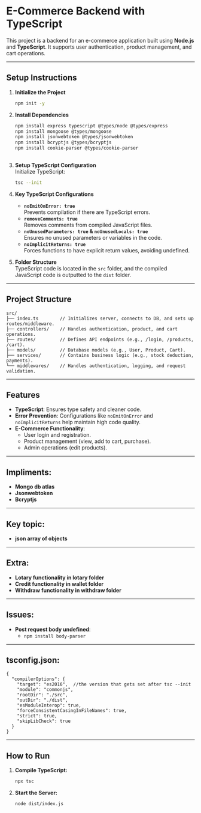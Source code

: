 # **E-Commerce Backend with TypeScript**

This project is a backend for an e-commerce application built using **Node.js** and **TypeScript**. It supports user authentication, product management, and cart operations.

---

## **Setup Instructions**

1. **Initialize the Project**  
   ```bash
   npm init -y
   ```
2. **Install Dependencies**  
   ```bash
   npm install express typescript @types/node @types/express
   npm install mongoose @types/mongoose
   npm install jsonwebtoken @types/jsonwebtoken
   npm install bcryptjs @types/bcryptjs
   npm install cookie-parser @types/cookie-parser
 
   ```
3. **Setup TypeScript Configuration**  
   Initialize TypeScript:  
   ```bash
   tsc --init
   ```
4. **Key TypeScript Configurations**  
   - **`noEmitOnError: true`**  
     Prevents compilation if there are TypeScript errors.  
   - **`removeComments: true`**  
     Removes comments from compiled JavaScript files.  
   - **`noUnusedParameters: true` & `noUnusedLocals: true`**  
     Ensures no unused parameters or variables in the code.  
   - **`noImplicitReturns: true`**  
     Forces functions to have explicit return values, avoiding undefined.  

5. **Folder Structure**  
   TypeScript code is located in the `src` folder, and the compiled JavaScript code is outputted to the `dist` folder.

---

## **Project Structure**

```
src/
├── index.ts        // Initializes server, connects to DB, and sets up routes/middleware.
├── controllers/    // Handles authentication, product, and cart operations.
├── routes/         // Defines API endpoints (e.g., /login, /products, /cart).
├── models/         // Database models (e.g., User, Product, Cart).
├── services/       // Contains business logic (e.g., stock deduction, payments).
└── middlewares/    // Handles authentication, logging, and request validation.
```

---

## **Features**

- **TypeScript**: Ensures type safety and cleaner code.  
- **Error Prevention**: Configurations like `noEmitOnError` and `noImplicitReturns` help maintain high code quality.  
- **E-Commerce Functionality**:  
  - User login and registration.  
  - Product management (view, add to cart, purchase).  
  - Admin operations (edit products).  

---
## **Impliments**:
- **Mongo db atlas**
- **Jsonwebtoken**
- **Bcryptjs**
---
## **Key topic**:
- **json array of objects**
---
## **Extra**:
- **Lotary functionality in lotary folder**
- **Credit functionality in wallet folder**
- **Withdraw functionality in withdraw folder**
---
## **Issues**:
- **Post request body undefined**:
    - `npm install body-parser`
---
## **tsconfig.json**:
```
{
  "compilerOptions": {
    "target": "es2016",  //the version that gets set after tsc --init                                 
    "module": "commonjs",                                
    "rootDir": "./src",                                  
    "outDir": "./dist",                                  
    "esModuleInterop": true,                             
    "forceConsistentCasingInFileNames": true,           
    "strict": true,                                     
    "skipLibCheck": true                                 
  }
}

```
---
## **How to Run**

1. **Compile TypeScript:**  
   ```bash
   npx tsc
   ```

2. **Start the Server:**  
   ```bash
   node dist/index.js
   ```

